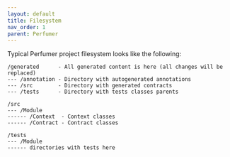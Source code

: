 ```yaml
---
layout: default
title: Filesystem
nav_order: 1
parent: Perfumer
---
```


Typical Perfumer project filesystem looks like the following:

```
/generated      - All generated content is here (all changes will be replaced)
--- /annotation - Directory with autogenerated annotations
--- /src        - Directory with generated contracts
--- /tests      - Directory with tests classes parents

/src
--- /Module
------ /Context  - Context classes
------ /Contract - Contract classes

/tests
--- /Module
------ directories with tests here
```
